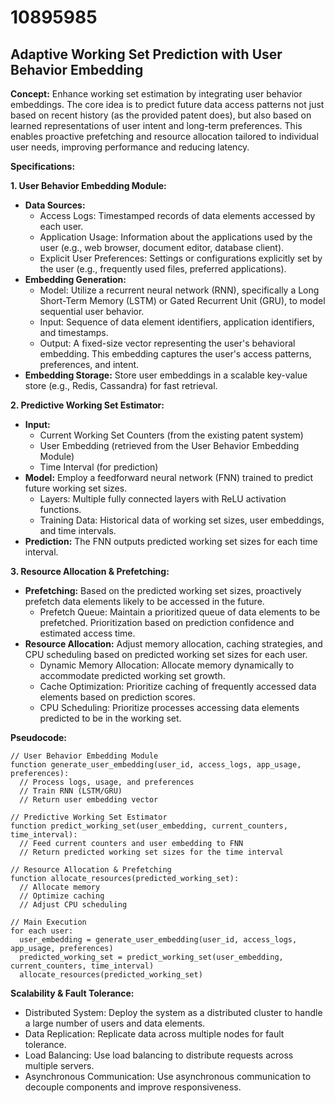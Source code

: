 # 10895985

## Adaptive Working Set Prediction with User Behavior Embedding

**Concept:** Enhance working set estimation by integrating user behavior embeddings. The core idea is to predict future data access patterns not just based on recent history (as the provided patent does), but also based on learned representations of user intent and long-term preferences. This enables proactive prefetching and resource allocation tailored to individual user needs, improving performance and reducing latency.

**Specifications:**

**1. User Behavior Embedding Module:**

*   **Data Sources:**
    *   Access Logs: Timestamped records of data elements accessed by each user.
    *   Application Usage: Information about the applications used by the user (e.g., web browser, document editor, database client).
    *   Explicit User Preferences:  Settings or configurations explicitly set by the user (e.g., frequently used files, preferred applications).
*   **Embedding Generation:**
    *   Model: Utilize a recurrent neural network (RNN), specifically a Long Short-Term Memory (LSTM) or Gated Recurrent Unit (GRU), to model sequential user behavior.
    *   Input: Sequence of data element identifiers, application identifiers, and timestamps.
    *   Output:  A fixed-size vector representing the user's behavioral embedding. This embedding captures the user's access patterns, preferences, and intent.
*   **Embedding Storage:** Store user embeddings in a scalable key-value store (e.g., Redis, Cassandra) for fast retrieval.

**2. Predictive Working Set Estimator:**

*   **Input:**
    *   Current Working Set Counters (from the existing patent system)
    *   User Embedding (retrieved from the User Behavior Embedding Module)
    *   Time Interval (for prediction)
*   **Model:** Employ a feedforward neural network (FNN) trained to predict future working set sizes.
    *   Layers:  Multiple fully connected layers with ReLU activation functions.
    *   Training Data:  Historical data of working set sizes, user embeddings, and time intervals.
*   **Prediction:**  The FNN outputs predicted working set sizes for each time interval.

**3. Resource Allocation & Prefetching:**

*   **Prefetching:**  Based on the predicted working set sizes, proactively prefetch data elements likely to be accessed in the future.
    *   Prefetch Queue: Maintain a prioritized queue of data elements to be prefetched.  Prioritization based on prediction confidence and estimated access time.
*   **Resource Allocation:** Adjust memory allocation, caching strategies, and CPU scheduling based on predicted working set sizes for each user.
    *   Dynamic Memory Allocation: Allocate memory dynamically to accommodate predicted working set growth.
    *   Cache Optimization:  Prioritize caching of frequently accessed data elements based on prediction scores.
    *   CPU Scheduling:  Prioritize processes accessing data elements predicted to be in the working set.

**Pseudocode:**

```
// User Behavior Embedding Module
function generate_user_embedding(user_id, access_logs, app_usage, preferences):
  // Process logs, usage, and preferences
  // Train RNN (LSTM/GRU)
  // Return user embedding vector

// Predictive Working Set Estimator
function predict_working_set(user_embedding, current_counters, time_interval):
  // Feed current counters and user embedding to FNN
  // Return predicted working set sizes for the time interval

// Resource Allocation & Prefetching
function allocate_resources(predicted_working_set):
  // Allocate memory
  // Optimize caching
  // Adjust CPU scheduling

// Main Execution
for each user:
  user_embedding = generate_user_embedding(user_id, access_logs, app_usage, preferences)
  predicted_working_set = predict_working_set(user_embedding, current_counters, time_interval)
  allocate_resources(predicted_working_set)
```

**Scalability & Fault Tolerance:**

*   Distributed System: Deploy the system as a distributed cluster to handle a large number of users and data elements.
*   Data Replication: Replicate data across multiple nodes for fault tolerance.
*   Load Balancing: Use load balancing to distribute requests across multiple servers.
*   Asynchronous Communication: Use asynchronous communication to decouple components and improve responsiveness.